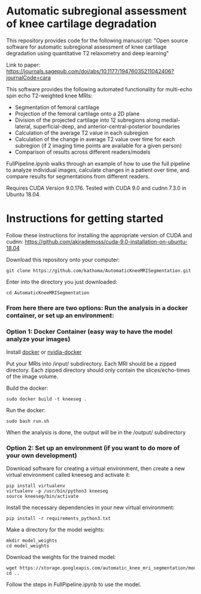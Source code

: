 # Automatic subregional assessment of knee cartilage degradation

This repository provides code for the following manuscript:
"Open source software for automatic subregional assessment of knee cartilage degradation using quantitative T2 relaxometry and deep learning"

Link to paper: https://journals.sagepub.com/doi/abs/10.1177/19476035211042406?journalCode=cara

This software provides the following automated functionality for multi-echo spin echo T2-weighted knee MRIs:
- Segmentation of femoral cartilage
- Projection of the femoral cartilage onto a 2D plane
- Division of the projected cartilage into 12 subregions along medial-lateral, superficial-deep, and anterior-central-posterior boundaries
- Calculation of the average T2 value in each subregion
- Calculation of the change in average T2 value over time for each subregion (if 2 imaging time points are available for a given person)
- Comparison of results across different readers/models

FullPipeline.ipynb walks through an example of how to use the full pipeline to analyze individual images, calculate changes in a patient over time, and compare results for segmentations from different readers. 

Requires CUDA Version 9.0.176. Tested with CUDA 9.0 and cudnn 7.3.0 in Ubuntu 18.04.

# Instructions for getting started
Follow these instructions for installing the appropriate version of CUDA and cudnn: https://github.com/akirademoss/cuda-9.0-installation-on-ubuntu-18.04

Download this repository onto your computer:
```
git clone https://github.com/kathoma/AutomaticKneeMRISegmentation.git
```
Enter into the directory you just downloaded:
```
cd AutomaticKneeMRISegmentation
```
### From here there are two options: Run the analysis in a docker container, or set up an environment:

### Option 1: Docker Container (easy way to have the model analyze your images)
Install [docker](https://www.docker.com/) or [nvidia-docker](https://github.com/NVIDIA/nvidia-docker)

Put your MRIs into /input/ subdirectory. Each MRI should be a zipped directory. Each zipped directory should only contain the slices/echo-times of the image volume.

Build the docker:
```
sudo docker build -t kneeseg .
```
Run the docker:
```
sudo bash run.sh
```
When the analysis is done, the output will be in the /output/ subdirectory

### Option 2: Set up an environment (if you want to do more of your own development)
Download software for creating a virtual environment, then create a new virtual environment called kneeseg and activate it:
```
pip install virtualenv
virtualenv -p /usr/bin/python3 kneeseg
source kneeseg/bin/activate
```
Install the necessary dependencies in your new virtual environment:
```
pip install -r requirements_python3.txt
```
Make a directory for the model weights:
```
mkdir model_weights
cd model_weights
```
Download the weights for the trained model:
```
wget https://storage.googleapis.com/automatic_knee_mri_segmentation/model_weights_quartileNormalization_echoAug.h5
cd ..
```
Follow the steps in FullPipeline.ipynb to use the model. 

